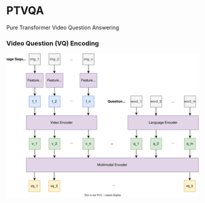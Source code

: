 # PTVQA
Pure Transformer Video Question Answering

### Video Question (VQ) Encoding
![Defender Model Comparison](/report/figures/m1.svg?raw=true "M1 Model Design")
